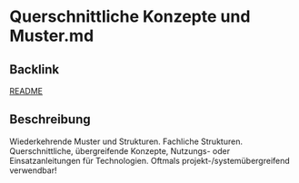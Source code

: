 # Querschnittliche Konzepte und Muster.md

## Backlink
[README](https://github.com/aschwrz/playground/blob/main/README.md)

## Beschreibung
Wiederkehrende Muster und Strukturen. Fachliche Strukturen. Querschnittliche, übergreifende Konzepte, Nutzungs- oder Einsatzanleitungen für Technologien. Oftmals projekt-/systemübergreifend verwendbar!
